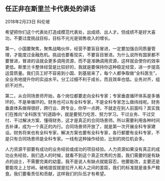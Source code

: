## 任正非在斯里兰卡代表处的讲话

2018年2月23日  科伦坡



希望把你们这个代表处打造成模范代表处，出成绩、出人才。但成绩不是好大喜功，不要过度挑战目标，目标不光光是销售收入的增长。

第一，小国要聚焦，聚焦战略伙伴，经营不要盲目冒进，一定要加强合同质量管理，才能度过金融危机。挑战也要看现实，不要盲目冒进。为什么说所有国家都不要冒进，冒进的话就会更多调用资源，而不是准确调用资源，这样就会使你的效率更低。斯里兰卡整体经营是比较好的，我就是要保持你这种稳定经营，进一步提高运营质量。我们员工好不容易到小国、到基层来了，每个人都争取做“全科医生”，全业务地提升你的实战水平。分工过细不利于成长，而且效率也低。业务对齐，组织不对齐。

第二，从合同场景师开始，各个岗位都要走向全科专家；专家垂直循环体系是多循环的，不是单循环的。财务也可以有全科专家，不是全科专家怎么做纬线呢。财务垂直体系做得很好，跨行业、跨专业，你早一点跨，不就走在别人前面吗？其实我们在推向“全科医生”的道路中，就是要努力吃苦、努力学习。干过业务、干过交付、干过解决方案、懂得财务，这才是真正的合同场景师。所以需要利用各种时间去补课，成为一个真正的内行。合同场景师开放了，就是第一次开展全科专家建设。财务将来也有全科专家，解决方案也要有全科专家，各行都要有全科专家，不是只有合同场景师是全科专家。一线有这种操作经验，比别的岗位机会多。

人力资源干部要有成功的业务经验或成功的项目经验。人力资源如果没有真正的成功业务经验，我们选人的时候，就看不到这个真正优秀的方面，我们需要的是有缺点的战士，不需要完美的幼童。我不是说人有缺点就能容忍，他要能改，主要还是要能攻上上甘岭。破格提拔就是拉开人和人之间的差距，我们的标准就是谁多产粮食。我们要看责任和贡献，这样我们的队伍才有希望。
